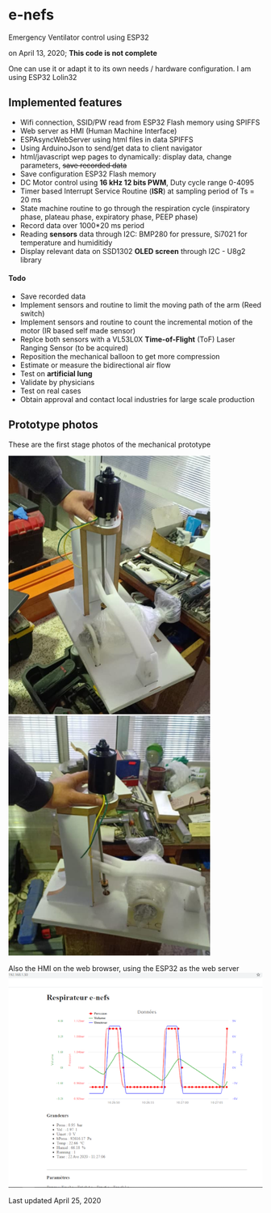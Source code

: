 # e-nefs
Emergency Ventilator control using ESP32

on April 13, 2020; **This code is not complete**

One can use it or adapt it to its own needs / hardware configuration.
I am using ESP32 Lolin32
## Implemented features
- Wifi connection, SSID/PW read from ESP32 Flash memory using SPIFFS
- Web server as HMI (Human Machine Interface)
- ESPAsyncWebServer using html files in data SPIFFS
- Using ArduinoJson to send/get data to client navigator
- html/javascript wep pages to dynamically: display data, change parameters, ~~save recorded data~~
- Save configuration ESP32 Flash memory
- DC Motor control using **16 kHz 12 bits PWM**, Duty cycle range 0-4095
- Timer based Interrupt Service Routine (**ISR**) at sampling period of Ts = 20 ms
- State machine routine to go through the respiration cycle (inspiratory phase, plateau phase, expiratory phase, PEEP phase)
- Record data over 1000*20 ms period
- Reading **sensors** data through I2C: BMP280 for pressure, Si7021 for temperature and humiditidy
- Display relevant data on SSD1302 **OLED screen** through I2C - U8g2 library

#### Todo
- Save recorded data
- Implement sensors and routine to limit the moving path of the arm (Reed switch)
- Implement sensors and routine to count the incremental motion of the motor (IR based self made sensor)
- Replce both sensors with a VL53L0X **Time-of-Flight** (ToF) Laser Ranging Sensor (to be acquired)
- Reposition the mechanical balloon to get more compression
- Estimate or measure the bidirectional air flow 
- Test on **artificial lung**
- Validate by physicians
- Test on real cases
- Obtain approval and contact local industries for large scale production

## Prototype photos
These are the first stage photos of the mechanical prototype

![proto1](/img/proto1s.png)  ![proto2](/img/proto2s.png)


Also the HMI on the web browser, using the ESP32 as the web server
![ihm3](/img/ihm3s.png)

Last updated April 25, 2020